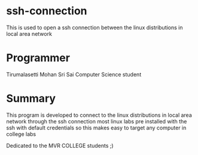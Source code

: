 # ssh-connection
This is used to open a ssh connection between the linux distributions in local area network
# Programmer
Tirumalasetti Mohan Sri Sai
Computer Science student
# Summary
  This program is developed to connect to the linux distributions in local area network through the ssh connection most linux labs pre installed with the ssh with default credentials so this makes easy to target any computer in college labs

Dedicated to the MVR COLLEGE students ;)
